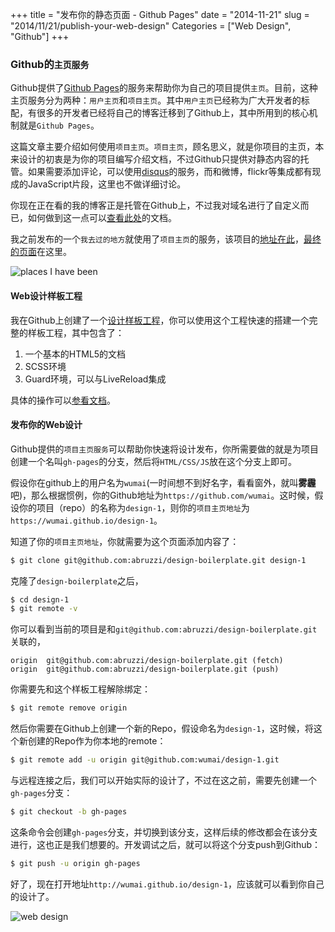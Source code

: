 +++
title = "发布你的静态页面 - Github Pages"
date = "2014-11-21"
slug = "2014/11/21/publish-your-web-design"
Categories = ["Web Design", "Github"]
+++

### Github的`主页服务`

Github提供了[Github Pages](https://help.github.com/articles/user-organization-and-project-pages/)的服务来帮助你为自己的项目提供`主页`。目前，这种主页服务分为两种：`用户主页`和`项目主页`。其中`用户主页`已经称为广大开发者的标配，有很多的开发者已经将自己的博客迁移到了Github上，其中所用到的核心机制就是`Github Pages`。

这篇文章主要介绍如何使用`项目主页`。`项目主页`，顾名思义，就是你项目的主页，本来设计的初衷是为你的项目编写介绍文档，不过Github只提供对静态内容的托管。如果需要添加评论，可以使用[disqus](https://disqus.com/home/)的服务，而和微博，flickr等集成都有现成的JavaScript片段，这里也不做详细讨论。

你现在正在看的我的博客正是托管在Github上，不过我对域名进行了自定义而已，如何做到这一点可以[查看此处](https://help.github.com/articles/tips-for-configuring-a-cname-record-with-your-dns-provider/)的文档。

我之前发布的一个`我去过的地方`就使用了`项目主页`的服务，该项目的[地址在此](https://github.com/abruzzi/placesihavebeen)，[最终的页面](http://icodeit.org/placesihavebeen/)在这里。

![places I have been](/images/2014/11/places-i-have-been-resized.png)

#### Web设计样板工程

我在Github上创建了一个[设计样板工程](https://github.com/abruzzi/design-boilerplate)，你可以使用这个工程快速的搭建一个完整的样板工程，其中包含了：

1.	一个基本的HTML5的文档
2.	SCSS环境
3.	Guard环境，可以与LiveReload集成

具体的操作可以[参看文档](https://github.com/abruzzi/design-boilerplate/blob/master/README.md)。

#### 发布你的Web设计

Github提供的`项目主页服务`可以帮助你快速将设计发布，你所需要做的就是为项目创建一个名叫`gh-pages`的分支，然后将`HTML/CSS/JS`放在这个分支上即可。

假设你在github上的用户名为`wumai`(一时间想不到好名字，看看窗外，就叫**雾霾**吧)，那么根据惯例，你的Github地址为`https://github.com/wumai`。这时候，假设你的项目（repo）的名称为`design-1`，则你的`项目主页地址`为`https://wumai.github.io/design-1`。

知道了你的`项目主页地址`，你就需要为这个页面添加内容了：

```sh
$ git clone git@github.com:abruzzi/design-boilerplate.git design-1
```

克隆了`design-boilerplate`之后，

```sh
$ cd design-1
$ git remote -v
```

你可以看到当前的项目是和`git@github.com:abruzzi/design-boilerplate.git`关联的，

```
origin	git@github.com:abruzzi/design-boilerplate.git (fetch)
origin	git@github.com:abruzzi/design-boilerplate.git (push)
```

你需要先和这个样板工程解除绑定：

```sh
$ git remote remove origin
```

然后你需要在Github上创建一个新的Repo，假设命名为`design-1`，这时候，将这个新创建的Repo作为你本地的remote：

```sh
$ git remote add -u origin git@github.com:wumai/design-1.git
```

与远程连接之后，我们可以开始实际的设计了，不过在这之前，需要先创建一个`gh-pages`分支：

```sh
$ git checkout -b gh-pages
```

这条命令会创建`gh-pages`分支，并切换到该分支，这样后续的修改都会在该分支进行，这也正是我们想要的。开发调试之后，就可以将这个分支push到Github：

```sh
$ git push -u origin gh-pages
```

好了，现在打开地址`http://wumai.github.io/design-1`，应该就可以看到你自己的设计了。

![web design](/images/2014/11/web-design-resized.png)
